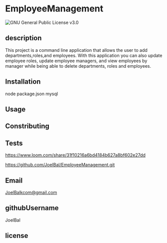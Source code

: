 # EmployeeManagement
![GNU General Public License v3.0](https://img.shields.io/badge/license-GNU%20General%20Public%20License%20v3.0-orange)

## description
This project is a command line application that allows the user to add departments,roles,and employees.  With this application you can also update employee roles, update employee managers, and view employees by manager while being able to delete departments, roles and employees.


## Installation
node package.json
mysql

## Usage

## Constributing

## Tests
https://www.loom.com/share/31f10216a6bd4184b627a8bf602e27dd

<!-- https://www.loom.com/share/357df693e3af4ca1b6f1d4a37063f949?sharedAppSource=personal_library -->

https://github.com/JoelBal/EmployeeManagement.git

## Email
JoelBalkcom@gmail.com

## githubUsername
JoelBal

## license

